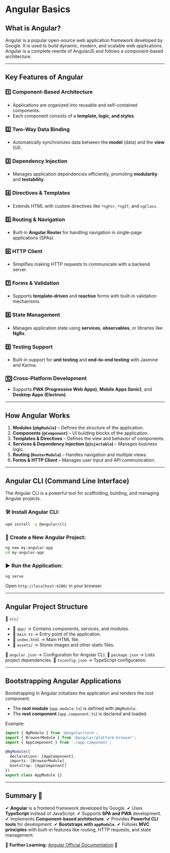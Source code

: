 # Angular Basics

## What is Angular?

Angular is a popular open-source web application framework developed by Google. It is used to build dynamic, modern, and scalable web applications. Angular is a complete rewrite of AngularJS and follows a component-based architecture.

---

## Key Features of Angular

### 1️⃣ Component-Based Architecture
- Applications are organized into reusable and self-contained components.
- Each component consists of a **template, logic, and styles**.

### 2️⃣ Two-Way Data Binding
- Automatically synchronizes data between the **model** (data) and the **view** (UI).

### 3️⃣ Dependency Injection
- Manages application dependencies efficiently, promoting **modularity** and **testability**.

### 4️⃣ Directives & Templates
- Extends HTML with custom directives like `*ngFor`, `*ngIf`, and `ngClass`.

### 5️⃣ Routing & Navigation
- Built-in **Angular Router** for handling navigation in single-page applications (SPAs).

### 6️⃣ HTTP Client
- Simplifies making HTTP requests to communicate with a backend server.

### 7️⃣ Forms & Validation
- Supports **template-driven** and **reactive** forms with built-in validation mechanisms.

### 8️⃣ State Management
- Manages application state using **services**, **observables**, or libraries like **NgRx**.

### 9️⃣ Testing Support
- Built-in support for **unit testing** and **end-to-end testing** with Jasmine and Karma.

### 🔟 Cross-Platform Development
- Supports **PWA (Progressive Web Apps)**, **Mobile Apps (Ionic)**, and **Desktop Apps (Electron)**.

---

## How Angular Works

1. **Modules (`@NgModule`)** – Defines the structure of the application.
2. **Components (`@Component`)** – UI building blocks of the application.
3. **Templates & Directives** – Defines the view and behavior of components.
4. **Services & Dependency Injection (`@Injectable`)** – Manages business logic.
5. **Routing (`RouterModule`)** – Handles navigation and multiple views.
6. **Forms & HTTP Client** – Manages user input and API communication.

---

## Angular CLI (Command Line Interface)

The Angular CLI is a powerful tool for scaffolding, building, and managing Angular projects.

### 🛠 Install Angular CLI:
```bash
npm install -g @angular/cli
```

### 🚀 Create a New Angular Project:
```bash
ng new my-angular-app
cd my-angular-app
```

### ▶ Run the Application:
```bash
ng serve
```
Open `http://localhost:4200/` in your browser.

---

## Angular Project Structure

📂 `src/`
- 📁 `app/` → Contains components, services, and modules.
- 📄 `main.ts` → Entry point of the application.
- 📄 `index.html` → Main HTML file.
- 📁 `assets/` → Stores images and other static files.

📄 `angular.json` → Configuration for Angular CLI.
📄 `package.json` → Lists project dependencies.
📄 `tsconfig.json` → TypeScript configuration.

---

## Bootstrapping Angular Applications

Bootstrapping in Angular initializes the application and renders the root component.

- The **root module** (`app.module.ts`) is defined with `@NgModule`.
- The **root component** (`app.component.ts`) is declared and loaded.

Example:
```typescript
import { NgModule } from '@angular/core';
import { BrowserModule } from '@angular/platform-browser';
import { AppComponent } from './app.component';

@NgModule({
  declarations: [AppComponent],
  imports: [BrowserModule],
  bootstrap: [AppComponent]
})
export class AppModule {}
```

---

## Summary 📝

✔ **Angular** is a frontend framework developed by Google.
✔ Uses **TypeScript** instead of JavaScript.
✔ Supports **SPA and PWA** development.
✔ Implements **Component-based architecture**.
✔ Provides **Powerful CLI tools** for development.
✔ **Bootstraps with `appModule`**.
✔ Follows **MVC principles** with built-in features like routing, HTTP requests, and state management.

🔗 **Further Learning**: [Angular Official Documentation](https://angular.io/docs) 🚀

